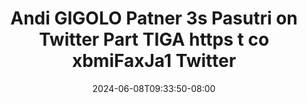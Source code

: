 --- 
title: "Andi GIGOLO Patner 3s Pasutri on Twitter Part TIGA https t co xbmiFaxJa1   Twitter"
description: "video bokeh Andi GIGOLO Patner 3s Pasutri on Twitter Part TIGA https t co xbmiFaxJa1   Twitter gratis   new"
date: 2024-06-08T09:33:50-08:00
file_code: "ypqn8ken665q"
draft: false
cover: "1r0v88mhatuw2yjn.jpg"
tags: ["Andi", "GIGOLO", "Patner", "Pasutri", "Twitter", "Part", "TIGA", "https", "Twitter", "bokep-indo", "bokep-viral", "bokep-ig"]
length: 124
fld_id: "1483137"
foldername: "Andi gigolo1 telegram"
categories: ["Andi gigolo1 telegram"]
views: 0
---